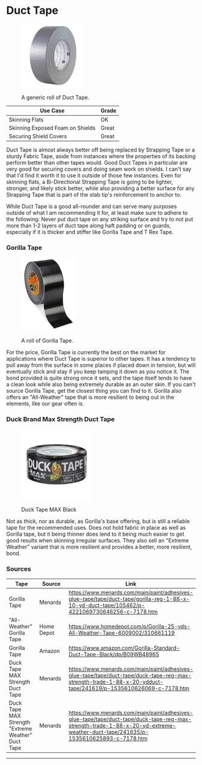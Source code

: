 # Duct Tape

<div align="left"><figure><img src="../../../.gitbook/assets/Untitled (38).jpg" alt="" width="169"><figcaption><p>A generic roll of Duct Tape.</p></figcaption></figure></div>

| Use Case                         | Grade |
| -------------------------------- | ----- |
| Skinning Flats                   | OK    |
| Skinning Exposed Foam on Shields | Great |
| Securing Shield Covers           | Great |

Duct Tape is almost always better off being replaced by Strapping Tape or a sturdy Fabric Tape, aside from instances where the properties of its backing perform better than other tapes would. Good Duct Tapes in particular are very good for securing covers and doing seam work on shields. I can't say that I'd find it worth it to use it outside of those few instances. Even for skinning flats, a Bi-Directional Strapping Tape is going to be lighter, stronger, and likely stick better, while also providing a better surface for any Strapping Tape that is part of the stab tip's reinforcement to anchor to.

While Duct Tape is a good all-rounder and can serve many purposes outside of what I am recommending it for, at least make sure to adhere to the following: Never put duct tape on any striking surface and try to not put more than 1-2 layers of duct tape along haft padding or on guards, especially if it is thicker and stiffer like Gorilla Tape and T Rex Tape.

### Gorilla Tape

<div align="left"><figure><img src="../../../.gitbook/assets/Untitled-1 (12).jpg" alt="" width="146"><figcaption><p>A roll of Gorilla Tape.</p></figcaption></figure></div>

For the price, Gorilla Tape is currently the best on the market for applications where Duct Tape is superior to other tapes. It has a tendency to pull away from the surface in some places if placed down in tension, but will eventually stick and stay if you keep tamping it down as you notice it. The bond provided is quite strong once it sets, and the tape itself tends to have a clean look while also being extremely durable as an outer skin. If you can't source Gorilla Tape, get the closest thing you can find to it. Gorilla also offers an "All-Weather" tape that is more resilient to being out in the elements, like our gear often is.

### Duck Brand Max Strength Duct Tape

<div align="left"><figure><img src="../../../.gitbook/assets/image.png" alt="Duck Brand Duct Tape" width="188"><figcaption><p>Duck Tape MAX Black</p></figcaption></figure></div>

Not as thick, nor as durable, as Gorilla's base offering, but is still a reliable tape for the recommended uses. Does not hold fabric in place as well as Gorilla tape, but it being thinner does lend to it being much easier to get good results when skinning irregular surfaces. They also sell an "Extreme Weather" variant that is more resilient and provides a better, more resilient, bond.

### Sources

<table><thead><tr><th width="170">Tape</th><th width="191">Source</th><th>Link</th></tr></thead><tbody><tr><td>Gorilla Tape</td><td>Menards</td><td><a href="https://www.menards.com/main/paint/adhesives-glue-tape/tape/duct-tape/gorilla-reg-1-88-x-10-yd-duct-tape/105462/p-4221069730646256-c-7178.htm?gQT=1">https://www.menards.com/main/paint/adhesives-glue-tape/tape/duct-tape/gorilla-reg-1-88-x-10-yd-duct-tape/105462/p-4221069730646256-c-7178.htm</a></td></tr><tr><td>"All-Weather" Gorilla Tape</td><td>Home Depot</td><td><a href="https://www.homedepot.com/p/Gorilla-25-yds-All-Weather-Tape-6009002/310661119">https://www.homedepot.com/p/Gorilla-25-yds-All-Weather-Tape-6009002/310661119</a></td></tr><tr><td>Gorilla Tape</td><td>Amazon</td><td><a href="https://www.amazon.com/Gorilla-Standard-Duct-Tape-Black/dp/B09WB48965">https://www.amazon.com/Gorilla-Standard-Duct-Tape-Black/dp/B09WB48965</a></td></tr><tr><td>Duck Tape MAX Strength Duct Tape</td><td>Menards</td><td><a href="https://www.menards.com/main/paint/adhesives-glue-tape/tape/duct-tape/duck-tape-reg-max-strength-trade-1-88-x-20-ydduct-tape/241619/p-1535610626069-c-7178.htm?exp=false">https://www.menards.com/main/paint/adhesives-glue-tape/tape/duct-tape/duck-tape-reg-max-strength-trade-1-88-x-20-ydduct-tape/241619/p-1535610626069-c-7178.htm</a></td></tr><tr><td>Duck Tape MAX Strength "Extreme Weather" Duct Tape</td><td>Menards</td><td><a href="https://www.menards.com/main/paint/adhesives-glue-tape/tape/duct-tape/duck-tape-reg-max-strength-trade-1-88-x-20-yd-extreme-weather-duct-tape/241635/p-1535610625893-c-7178.htm?exp=false">https://www.menards.com/main/paint/adhesives-glue-tape/tape/duct-tape/duck-tape-reg-max-strength-trade-1-88-x-20-yd-extreme-weather-duct-tape/241635/p-1535610625893-c-7178.htm</a></td></tr></tbody></table>

***

###
